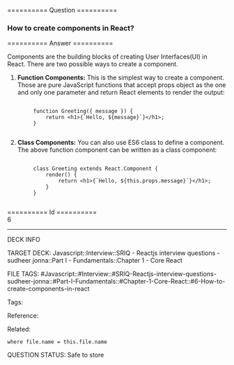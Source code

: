 ========== Question ==========  

### How to create components in React?  

========== Answer ==========  

Components are the building blocks of creating User Interfaces(UI) in React. There are two possible ways to create a component.

1. **Function Components:** This is the simplest way to create a component. Those are pure JavaScript functions that accept props object as the one and only one parameter and return React elements to render the output:

    <!-- codeblock-start -->
    <pre><code class="hljs language-jsx">
        <span class="hljs-keyword">function</span> <span class="hljs-title function_">Greeting</span>(<span class="hljs-params">{ message }</span>) {
            <span class="hljs-keyword">return</span> <span class="xml"><span class="hljs-tag">&#x3C;<span class="hljs-name">h1</span>></span>{`Hello, ${message}`}<span class="hljs-tag">&#x3C;/<span class="hljs-name">h1</span>></span></span>;
        }
        </code></pre>
    <!-- codeblock-end -->

2. **Class Components:** You can also use ES6 class to define a component. The above function component can be written as a class component:

    <!-- codeblock-start -->
    <pre><code class="hljs language-jsx">
        <span class="hljs-keyword">class</span> <span class="hljs-title class_">Greeting</span> <span class="hljs-keyword">extends</span> <span class="hljs-title class_ inherited__">React.Component</span> {
            <span class="hljs-title function_">render</span>(<span class="hljs-params"></span>) {
                <span class="hljs-keyword">return</span> <span class="xml"><span class="hljs-tag">&#x3C;<span class="hljs-name">h1</span>></span>{`Hello, ${this.props.message}`}<span class="hljs-tag">&#x3C;/<span class="hljs-name">h1</span>></span></span>;
            }
        }
        </code></pre>
    <!-- codeblock-end -->

========== Id ==========  
6

---

DECK INFO

TARGET DECK: Javascript::Interview::SRIQ - Reactjs interview questions - sudheer jonna::Part I - Fundamentals::Chapter 1 - Core React

FILE TAGS: #Javascript::#Interview::#SRIQ-Reactjs-interview-questions-sudheer-jonna::#Part-I-Fundamentals::#Chapter-1-Core-React::#6-How-to-create-components-in-react

Tags:

Reference:

Related:

```dataview
where file.name = this.file.name
```
QUESTION STATUS: Safe to store
